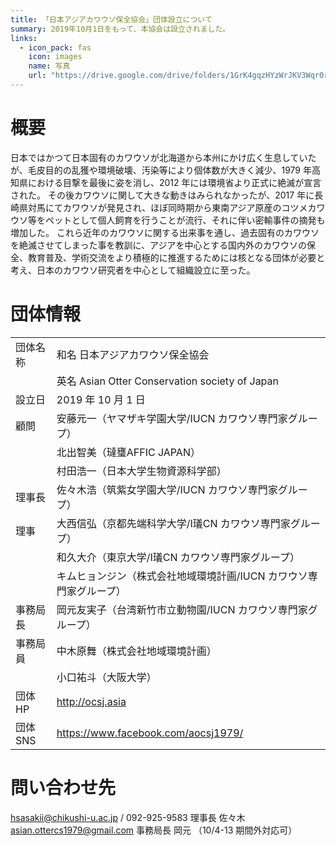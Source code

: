 ```yaml
---
title: 「日本アジアカワウソ保全協会」団体設立について
summary: 2019年10月1日をもって、本協会は設立されました。
links:
  - icon_pack: fas
    icon: images
    name: 写真
    url: "https://drive.google.com/drive/folders/1GrK4gqzHYzWrJKV3Wqr0r2DhCV4cKXlS"
---
```

# 概要
日本ではかつて日本固有のカワウソが北海道から本州にかけ広く生息していたが、毛皮目的の乱獲や環境破壊、汚染等により個体数が大きく減少、1979 年高知県における目撃を最後に姿を消し、2012 年には環境省より正式に絶滅が宣言された。
その後カワウソに関して大きな動きはみられなかったが、2017 年に長崎県対馬にてカワウソが発見され、ほぼ同時期から東南アジア原産のコツメカワウソ等をペットとして個人飼育を行うことが流行、それに伴い密輸事件の摘発も増加した。
これら近年のカワウソに関する出来事を通し、過去固有のカワウソを絶滅させてしまった事を教訓に、アジアを中心とする国内外のカワウソの保全、教育普及、学術交流をより積極的に推進するためには核となる団体が必要と考え、日本のカワウソ研究者を中心として組織設立に至った。

# 団体情報
|           |                                                                       |
| --------- | --------------------------------------------------------------------- |
| 団体名称  | 和名 日本アジアカワウソ保全協会                                       |
|           | 英名 Asian Otter Conservation society of Japan                        |
| 設立日    | 2019 年 10 月 1 日                                                    |
| 顧問      | 安藤元一（ヤマザキ学園大学/IUCN カワウソ専門家グループ）              |
|           | 北出智美（㼀㻾AFFIC JAPAN）                                           |
|           | 村田浩一（日本大学生物資源科学部）                                    |
| 理事長    | 佐々木浩（筑紫女学園大学/IUCN カワウソ専門家グループ）                |
| 理事      | 大西信弘（京都先端科学大学/I㼁CN カワウソ専門家グループ）             |
|           | 和久大介（東京大学/I㼁CN カワウソ専門家グループ）                     |
|           | キムヒョンジン（株式会社地域環境計画/IUCN カワウソ専門家グループ）    |
| 事務局長  | 岡元友実子（台湾新竹市立動物園/IUCN カワウソ専門家グループ）          |
| 事務局員  | 中木原舞（株式会社地域環境計画）                                      |
|           | 小口祐斗（大阪大学）                                                  |
| 団体HP    | <http://ocsj.asia>                                                    |
| 団体SNS   | <https://www.facebook.com/aocsj1979/>                                 |

# 問い合わせ先
<hsasakii@chikushi-u.ac.jp> / 092-925-9583 理事長 佐々木
<asian.ottercs1979@gmail.com> 事務局長 岡元 （10/4-13 期間外対応可）

